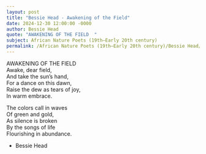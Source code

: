 ```yaml
---
layout: post
title: "Bessie Head - Awakening of the Field"
date: 2024-12-30 12:00:00 -0000
author: Bessie Head
quote: "AWAKENING OF THE FIELD  "
subject: African Nature Poets (19th–Early 20th century)
permalink: /African Nature Poets (19th–Early 20th century)/Bessie Head/Bessie Head - Awakening of the Field
---
```


AWAKENING OF THE FIELD  
Awake, dear field,  
And take the sun’s hand,  
For a dance on this dawn,  
Raise the dew as tears of joy,  
In warm embrace.  

The colors call in waves  
Of green and gold,  
As silence is broken  
By the songs of life  
Flourishing in abundance.  


- Bessie Head
